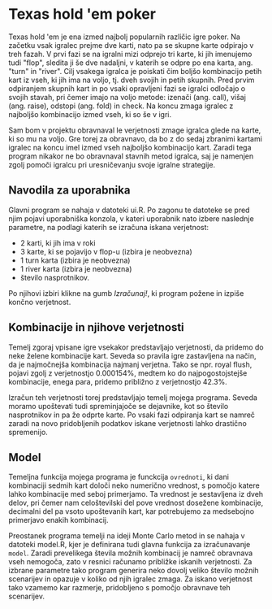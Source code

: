 # Texas hold 'em poker

Texas hold 'em je ena izmed najbolj popularnih različic igre poker. Na začetku vsak igralec prejme dve karti, nato pa se skupne karte odpirajo v treh fazah. V prvi fazi se na igralni mizi odprejo tri karte, ki jih imenujemo tudi "flop", sledita ji še dve nadaljni, v katerih se odpre po ena karta, ang. "turn" in "river". Cilj vsakega igralca je poiskati čim boljšo kombinacijo petih kart iz vseh, ki jih ima na voljo, tj. dveh svojih in petih skupnih. Pred prvim odpiranjem skupnih kart in po vsaki opravljeni fazi se igralci odločajo o svojih stavah, pri čemer imajo na voljo metode: izenači (ang. call), višaj (ang. raise), odstopi (ang. fold) in check. Na koncu zmaga igralec z najboljšo kombinacijo izmed vseh, ki so še v igri.

Sam bom v projektu obravnaval le verjetnosti zmage igralca glede na karte, ki so mu na voljo. Gre torej za obravnavo, da bo z do sedaj zbranimi kartami igralec na koncu imel izmed vseh najboljšo kombinacijo kart. Zaradi tega program nikakor ne bo obravnaval stavnih metod igralca, saj je namenjen zgolj pomoči igralcu pri uresničevanju svoje igralne strategije.




## Navodila za uporabnika

Glavni program se nahaja v datoteki ui.R. Po zagonu te datoteke se pred njim pojavi uporabniška konzola, v kateri uporabnik nato izbere naslednje parametre, na podlagi katerih se izračuna iskana verjetnost:
* 2 karti, ki jih ima v roki
* 3 karte, ki se pojavijo v flop-u (izbira je neobvezna)
* 1 turn karta (izbira je neobvezna)
* 1 river karta (izbira je neobvezna)
* število nasprotnikov.

Po njihovi izbiri klikne na gumb *Izračunaj!*, ki program požene in izpiše končno verjetnost.




## Kombinacije in njihove verjetnosti

Temelj zgoraj vpisane igre vsekakor predstavljajo verjetnosti, da pridemo do neke želene kombinacije kart. Seveda so pravila igre zastavljena na način, da je najmočnejša kombinacija najmanj verjetna. Tako se npr. royal flush, pojavi zgolj z verjetnostjo 0.000154%, medtem ko do najpogostojstejše kombinacije, enega para, pridemo približno z verjetnostjo 42.3%. 

Izračun teh verjetnosti torej predstavljajo temelj mojega programa. Seveda moramo upoštevati tudi spreminjajoče se dejavnike, kot so število nasprotnikov in pa že odprte karte. Po vsaki fazi odpiranja kart se namreč zaradi na novo pridobljenih podatkov iskane verjetnosti lahko drastično spremenijo.




## Model

Temeljna funkcija mojega programa je funckcija `ovrednoti`, ki dani kombinaciji sedmih kart določi neko numerično vrednost, s pomočjo katere lahko kombinacije med seboj primerjamo. Ta vrednost je sestavljena iz dveh delov, pri čemer nam celoštevilski del pove vrednost dosežene kombinacije, decimalni del pa vsoto upoštevanih kart, kar potrebujemo za medsebojno primerjavo enakih kombinacij.

Preostanek programa temelji na ideji Monte Carlo metod in se nahaja v datoteki model.R, kjer je definirana tudi glavna funkcija za izračunavanje `model`. Zaradi prevelikega števila možnih kombinacij je namreč obravnava vseh nemogoča, zato v resnici računamo približke iskanih verjetnosti. Za izbrane parametre tako program generira neko dovolj veliko število možnih scenarijev in opazuje v koliko od njih igralec zmaga. Za iskano verjetnost tako vzamemo kar razmerje, pridobljeno s pomočjo obravnave teh scenarijev.
